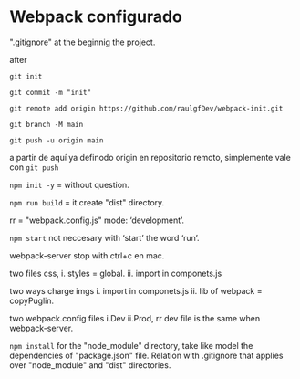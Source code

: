 # Webpack configurado
".gitignore" at the beginnig the project.

after 
```
git init 
```
```
git commit -m "init" 
```
```
git remote add origin https://github.com/raulgfDev/webpack-init.git
```
```
git branch -M main
```
```
git push -u origin main
```

a partir de aquí ya definodo origin en repositorio remoto, simplemente vale con ```git push```

```npm init -y``` = without question.

```npm run build``` = it create "dist" directory.

rr = "webpack.config.js" mode: ‘development’.

```npm start```   not neccesary with ‘start’ the word ‘run’.

webpack-server stop with ctrl+c en mac.

two files css, i. styles = global. ii. import in componets.js

two ways charge imgs i. import in componets.js ii. lib of webpack = copyPuglin.

two webpack.config files i.Dev ii.Prod, rr dev file is the same when webpack-server.

```npm install``` for the "node_module" directory, take like model the dependencies of "package.json" file.
Relation with .gitignore that applies over "node_module" and "dist" directories.


